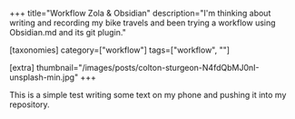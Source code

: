 +++
title="Workflow Zola & Obsidian"
description="I'm thinking about writing and recording my bike travels and been trying a workflow using Obsidian.md and its git plugin."

[taxonomies]
category=["workflow"]
tags=["workflow", ""]

[extra]
thumbnail="/images/posts/colton-sturgeon-N4fdQbMJ0nI-unsplash-min.jpg"
+++

This is a simple test writing some text on my phone and pushing it into my repository.